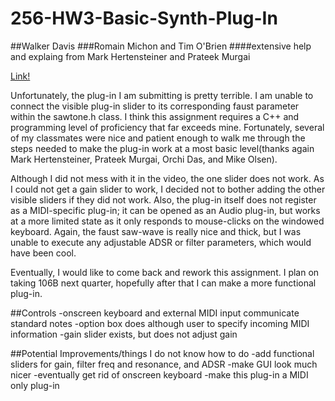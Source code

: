 # 256-HW3-Basic-Synth-Plug-In
##Walker Davis
###Romain Michon and Tim O'Brien
####extensive help and explaing from Mark Hertensteiner and Prateek Murgai

[Link!](https://www.youtube.com/watch?v=tUZAfj_6Vvg)

Unfortunately, the plug-in I am submitting is pretty terrible.  I am unable to connect the visible plug-in slider to its corresponding faust parameter within the sawtone.h class.  I think this assignment requires a C++ and programming level of proficiency that far exceeds mine.  Fortunately, several of my classmates were nice and patient enough to walk me through the steps needed to make the plug-in work at a most basic level(thanks again Mark Hertensteiner, Prateek Murgai, Orchi Das, and Mike Olsen).  

Although I did not mess with it in the video, the one slider does not work.  As I could not get a gain slider to work, I decided not to bother adding the other visible sliders if they did not work.  Also, the plug-in itself does not register as a MIDI-specific plug-in; it can be opened as an Audio plug-in, but works at a more limited state as it only responds to mouse-clicks on the windowed keyboard.  Again, the faust saw-wave is really nice and thick, but I was unable to execute any adjustable ADSR or filter parameters, which would have been cool.  

Eventually, I would like to come back and rework this assignment.  I plan on taking 106B next quarter, hopefully after that I can make a more functional plug-in.


##Controls
-onscreen keyboard and external MIDI input communicate standard notes
-option box does although user to specify incoming MIDI information
-gain slider exists, but does not adjust gain



##Potential Improvements/things I do not know how to do
-add functional sliders for gain, filter freq and resonance, and ADSR
-make GUI look much nicer
-eventually get rid of onscreen keyboard
-make this plug-in a MIDI only plug-in

